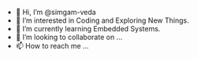 - 👋 Hi, I’m @simgam-veda
- 👀 I’m interested in Coding and Exploring New Things.
- 🌱 I’m currently learning Embedded Systems.
- 💞️ I’m looking to collaborate on ...
- 📫 How to reach me ...

<!---
simgam-veda/simgam-veda is a ✨ special ✨ repository because its `README.md` (this file) appears on your GitHub profile.
You can click the Preview link to take a look at your changes.
--->
